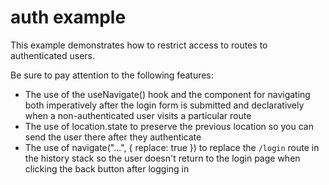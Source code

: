 # auth example

This example demonstrates how to restrict access to routes to authenticated users.

Be sure to pay attention to the following features:

- The use of the useNavigate() hook and the <Navigate> component for navigating both imperatively after the login form is submitted and declaratively when a non-authenticated user visits a particular route
- The use of location.state to preserve the previous location so you can send the user there after they authenticate
- The use of navigate("...", { replace: true }) to replace the `/login` route in the history stack so the user doesn't return to the login page when clicking the back button after logging in
